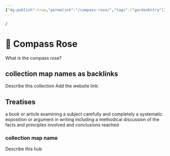 ```yaml
---
{"dg-publish":true,"permalink":"/compass-rose/","tags":["gardenEntry"]}
---
```



```ActivityHistory
/
```
# 🧭 Compass Rose 

What is the compass rose? 




## collection map names as backlinks
Describe this collection 
Add the website link: 



## Treatises 

a book or article examining a subject carefully and completely
a systematic exposition or argument in writing including a methodical discussion of the facts and principles involved and conclusions reached
### collection map name 
Describe this hub





